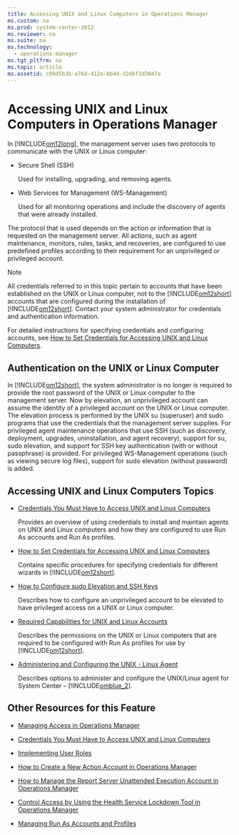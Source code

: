 ```yaml
---
title: Accessing UNIX and Linux Computers in Operations Manager
ms.custom: na
ms.prod: system-center-2012
ms.reviewer: na
ms.suite: na
ms.technology: 
  - operations-manager
ms.tgt_pltfrm: na
ms.topic: article
ms.assetid: c09d5b3b-a76d-412a-bb4d-32d6f1d3047a
---
```

# Accessing UNIX and Linux Computers in Operations Manager
In [!INCLUDE[om12long](Token/om12long_md.md)], the management server uses two protocols to communicate with the UNIX or Linux computer:

-   Secure Shell \(SSH\)

    Used for installing, upgrading, and removing agents.

-   Web Services for Management \(WS\-Management\)

    Used for all monitoring operations and include the discovery of agents that were already installed.

The protocol that is used depends on the action or information that is requested on the management server. All actions, such as agent maintenance, monitors, rules, tasks, and recoveries, are configured to use predefined profiles according to their requirement for an unprivileged or privileged account.

> [!NOTE]
> All credentials referred to in this topic pertain to accounts that have been established on the UNIX or Linux computer, not to the [!INCLUDE[om12short](Token/om12short_md.md)] accounts that are configured during the installation of [!INCLUDE[om12short](Token/om12short_md.md)]. Contact your system administrator for credentials and authentication information.

For detailed instructions for specifying credentials and configuring accounts, see [How to Set Credentials for Accessing UNIX and Linux Computers](How-to-Set-Credentials-for-Accessing-UNIX-and-Linux-Computers.md).

## Authentication on the UNIX or Linux Computer
In [!INCLUDE[om12short](Token/om12short_md.md)], the system administrator is no longer is required to provide the root password of the UNIX or Linux computer to the management server. Now by elevation, an unprivileged account can assume the identity of a privileged account on the UNIX or Linux computer. The elevation process is performed by the UNIX su \(superuser\) and sudo programs that use the credentials that the management server supplies. For privileged agent maintenance operations that use SSH \(such as discovery, deployment, upgrades, uninstallation, and agent recovery\), support for su, sudo elevation, and support for SSH key authentication \(with or without passphrase\) is provided. For privileged WS\-Management operations \(such as viewing secure log files\), support for sudo elevation \(without password\) is added.

## Accessing UNIX and Linux Computers Topics

-   [Credentials You Must Have to Access UNIX and Linux Computers](Credentials-You-Must-Have-to-Access-UNIX-and-Linux-Computers.md)

    Provides an overview of using credentials to install and maintain agents on UNIX and Linux computers and how they are configured to use Run As accounts and Run As profiles.

-   [How to Set Credentials for Accessing UNIX and Linux Computers](How-to-Set-Credentials-for-Accessing-UNIX-and-Linux-Computers.md)

    Contains specific procedures for specifying credentials for different wizards in [!INCLUDE[om12short](Token/om12short_md.md)].

-   [How to Configure sudo Elevation and SSH Keys](How-to-Configure-sudo-Elevation-and-SSH-Keys.md)

    Describes how to configure an unprivileged account to be elevated to have privileged access on a UNIX or Linux computer.

-   [Required Capabilities for UNIX and Linux Accounts](Required-Capabilities-for-UNIX-and-Linux-Accounts.md)

    Describes the permissions on the UNIX or Linux computers that are required to be configured with Run As profiles for use by [!INCLUDE[om12short](Token/om12short_md.md)].

-   [Administering and Configuring the UNIX - Linux Agent](Administering-and-Configuring-the-UNIX---Linux-Agent.md)

    Describes options to administer and configure the UNIX\/Linux agent for System Center – [!INCLUDE[omblue_2](Token/omblue_2_md.md)].

## Other Resources for this Feature

-   [Managing Access in Operations Manager](Managing-Access-in-Operations-Manager.md)

-   [Credentials You Must Have to Access UNIX and Linux Computers](Credentials-You-Must-Have-to-Access-UNIX-and-Linux-Computers.md)

-   [Implementing User Roles](Implementing-User-Roles.md)

-   [How to Create a New Action Account in Operations Manager](How-to-Create-a-New-Action-Account-in-Operations-Manager.md)

-   [How to Manage the Report Server Unattended Execution Account in Operations Manager](How-to-Manage-the-Report-Server-Unattended-Execution-Account-in-Operations-Manager.md)

-   [Control Access by Using the Health Service Lockdown Tool in Operations Manager](Control-Access-by-Using-the-Health-Service-Lockdown-Tool-in-Operations-Manager.md)

-   [Managing Run As Accounts and Profiles](Managing-Run-As-Accounts-and-Profiles.md)


